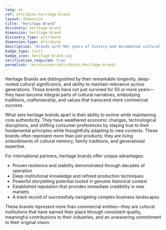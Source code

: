 ```yaml
---
lang: en
ref: attribute-heritage-brand
layout: dimension
title: "Heritage Brand"
discovery: heritage-brand
dimension: heritage-brand
discovery_type: attribute
dimension_type: attribute
description: "Brands with 50+ years of history and documented cultural impact, representing proven staying power and traditional expertise."
badge_type: tier1
badge_icon: heritage-brand.svg
verification_required: true
permalink: /en/discover/attributes/heritage-brand/
---
```


Heritage Brands are distinguished by their remarkable longevity, deep-rooted cultural significance, and ability to maintain relevance across generations. These brands have not just survived for 50 or more years—they have become integral parts of cultural narratives, embodying traditions, craftsmanship, and values that transcend mere commercial success.

What sets heritage brands apart is their ability to evolve while maintaining core authenticity. They have weathered economic changes, technological disruptions, and shifting consumer preferences by staying true to their fundamental principles while thoughtfully adapting to new contexts. These brands often represent more than just products; they are living embodiments of cultural memory, family traditions, and generational expertise.

For international partners, heritage brands offer unique advantages:
- Proven resilience and stability demonstrated through decades of operation
- Deep institutional knowledge and refined production techniques
- Powerful storytelling potential rooted in genuine historical context
- Established reputation that provides immediate credibility in new markets
- A track record of successfully navigating complex business landscapes

These brands represent more than commercial entities—they are cultural institutions that have earned their place through consistent quality, meaningful contributions to their industries, and an unwavering commitment to their original vision.
